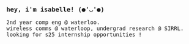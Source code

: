 <samp> 
<h3>hey, i'm isabelle! (●'◡'●)<br /></h3>
2nd year comp eng @ waterloo. <br />
wireless comms @ waterloop, undergrad research @ SIRRL. <br />
looking for s25 internship opportunities !
</samp>
